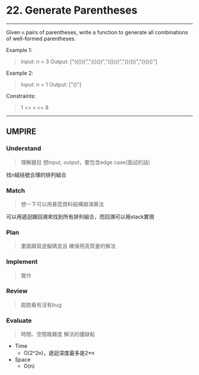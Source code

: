 # 22. Generate Parentheses
--- 
Given `n` pairs of parentheses, write a function to generate all combinations of well-formed parentheses.

Example 1:
> Input: n = 3
> Output: ["((()))","(()())","(())()","()(())","()()()"]

Example 2:
> Input: n = 1
> Output: ["()"]

Constraints:
> 1 <= `n` <= 8
---

## UMPIRE
### Understand
> 理解題目
> 想input, output，要包含edge case(面試的話)

找n組括號合理的排列組合
### Match
> 想一下可以用甚麼資料結構跟演算法

可以用遞迴跟回溯來找到所有排列組合，而回溯可以用stack實現
### Plan
> 畫圖跟寫虛擬碼並且
> 確保用高質量的解法

### Implement
> 實作

### Review
> 跑跑看有沒有bug

### Evaluate
> 時間、空間複雜度
> 解法的優缺點
* Time
    * O(2^2n)，遞迴深度最多是2*n
* Space
    * O(n) 